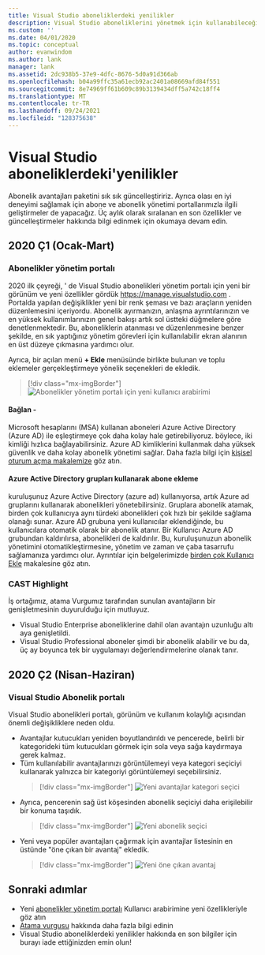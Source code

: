```yaml
---
title: Visual Studio aboneliklerdeki yenilikler
description: Visual Studio aboneliklerini yönetmek için kullanabileceğiniz yeni ve güncelleştirilmiş özellikler hakkında bilgi edinin.
ms.custom: ''
ms.date: 04/01/2020
ms.topic: conceptual
author: evanwindom
ms.author: lank
manager: lank
ms.assetid: 2dc938b5-37e9-4dfc-8676-5d0a91d366ab
ms.openlocfilehash: b04a99ffc35a61ecb92ac2401a08669afd84f551
ms.sourcegitcommit: 8e74969ff61b609c89b3139434dff5a742c18ff4
ms.translationtype: MT
ms.contentlocale: tr-TR
ms.lasthandoff: 09/24/2021
ms.locfileid: "128375638"
---
```

# <a name="what39s-new-in-visual-studio-subscriptions"></a>Visual Studio aboneliklerdeki&#39;yenilikler

Abonelik avantajları paketini sık sık güncelleştiririz. Ayrıca olası en iyi deneyimi sağlamak için abone ve abonelik yönetimi portallarımızla ilgili geliştirmeler de yapacağız.  Üç aylık olarak sıralanan en son özellikler ve güncelleştirmeler hakkında bilgi edinmek için okumaya devam edin.

## <a name="2020-q1-january-march"></a>2020 Ç1 (Ocak-Mart)

### <a name="subscriptions-administration-portal"></a>Abonelikler yönetim portalı
2020 ilk çeyreği, ' de Visual Studio abonelikleri yönetim portalı için yeni bir görünüm ve yeni özellikler gördük https://manage.visualstudio.com . Portalda yapılan değişiklikler yeni bir renk şeması ve bazı araçların yeniden düzenlemesini içeriyordu.  Abonelik ayırmanızın, anlaşma ayrıntılarınızın ve en yüksek kullanımlarınızın genel bakışı artık sol üstteki düğmelere göre denetlenmektedir.  Bu, aboneliklerin atanması ve düzenlenmesine benzer şekilde, en sık yaptığınız yönetim görevleri için kullanılabilir ekran alanının en üst düzeye çıkmasına yardımcı olur.  

Ayrıca, bir açılan menü **+ Ekle** menüsünde birlikte bulunan ve toplu eklemeler gerçekleştirmeye yönelik seçenekleri de ekledik. 

   > [!div class="mx-imgBorder"]
   > ![Abonelikler yönetim portalı için yeni kullanıcı arabirimi](_img/whats-new/new-admin-ui.png)

#### <a name="connect-emails"></a>Bağlan -
Microsoft hesaplarını (MSA) kullanan aboneleri Azure Active Directory (Azure AD) ile eşleştirmeye çok daha kolay hale getirebiliyoruz. böylece, iki kimliği hızlıca bağlayabilirsiniz.  Azure AD kimliklerini kullanmak daha yüksek güvenlik ve daha kolay abonelik yönetimi sağlar.  Daha fazla bilgi için [kişisel oturum açma makalemize](personal-email-sign-ins.md) göz atın. 

#### <a name="add-subscribers-using-azure-active-directory-groups"></a>Azure Active Directory grupları kullanarak abone ekleme
kuruluşunuz Azure Active Directory (azure ad) kullanıyorsa, artık Azure ad gruplarını kullanarak abonelikleri yönetebilirsiniz.  Gruplara abonelik atamak, birden çok kullanıcıya aynı türdeki abonelikleri çok hızlı bir şekilde sağlama olanağı sunar.  Azure AD grubuna yeni kullanıcılar eklendiğinde, bu kullanıcılara otomatik olarak bir abonelik atanır.  Bir Kullanıcı Azure AD grubundan kaldırılırsa, abonelikleri de kaldırılır.  Bu, kuruluşunuzun abonelik yönetimini otomatikleştirmesine, yönetim ve zaman ve çaba tasarrufu sağlamanıza yardımcı olur.  Ayrıntılar için belgelerimizde [birden çok Kullanıcı Ekle](./assign-license-bulk.md#use-azure-active-directory-groups-to-assign-subscriptions) makalesine göz atın. 

### <a name="cast-highlight"></a>CAST Highlight
İş ortağımız, atama Vurgumız tarafından sunulan avantajların bir genişletmesinin duyurulduğu için mutluyuz. 
- Visual Studio Enterprise aboneliklerine dahil olan avantajın uzunluğu altı aya genişletildi.  
- Visual Studio Professional aboneler şimdi bir abonelik alabilir ve bu da, üç ay boyunca tek bir uygulamayı değerlendirmelerine olanak tanır. 

## <a name="2020-q2-april-june"></a>2020 Ç2 (Nisan-Haziran)

### <a name="visual-studio-subscriptions-portal"></a>Visual Studio Abonelik portalı

Visual Studio abonelikleri portalı, görünüm ve kullanım kolaylığı açısından önemli değişikliklere neden oldu.  

- Avantajlar kutucukları yeniden boyutlandırıldı ve pencerede, belirli bir kategorideki tüm kutucukları görmek için sola veya sağa kaydırmaya gerek kalmaz. 
- Tüm kullanılabilir avantajlarınızı görüntülemeyi veya kategori seçiciyi kullanarak yalnızca bir kategoriyi görüntülemeyi seçebilirsiniz.
   > [!div class="mx-imgBorder"]
   > ![Yeni avantajlar kategori seçici](_img/whats-new/whats-new-category-picker.png)
- Ayrıca, pencerenin sağ üst köşesinden abonelik seçiciyi daha erişilebilir bir konuma taşıdık.
   > [!div class="mx-imgBorder"]
   > ![Yeni abonelik seçici](_img/whats-new/whats-new-sub-picker.png)
- Yeni veya popüler avantajları çağırmak için avantajlar listesinin en üstünde "öne çıkan bir avantaj" ekledik.  
   > [!div class="mx-imgBorder"]
   > ![Yeni öne çıkan avantaj](_img/whats-new/whats-new-featured.png)

## <a name="next-steps"></a>Sonraki adımlar
- Yeni [abonelikler yönetim portalı](https://manage.visualstudio.com) Kullanıcı arabirimine yeni özellikleriyle göz atın
- [Atama vurgusu](vs-cast.md) hakkında daha fazla bilgi edinin
- Visual Studio aboneliklerdeki yenilikler hakkında en son bilgiler için burayı iade ettiğinizden emin olun!